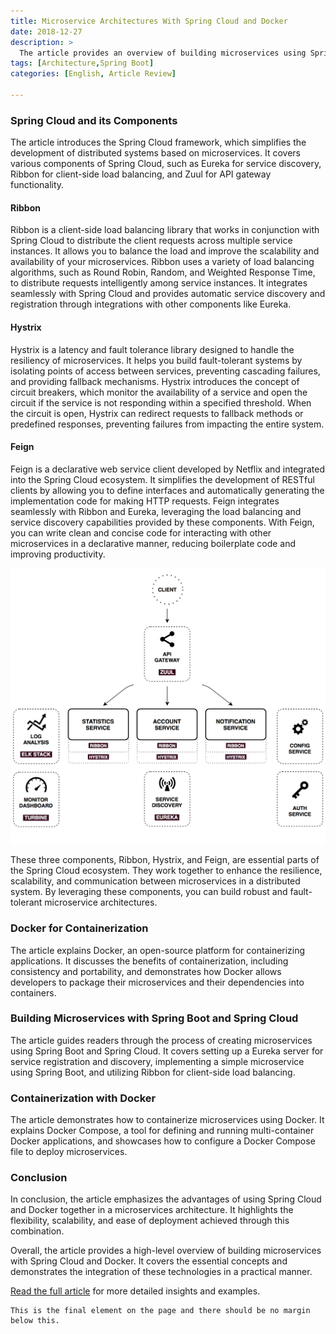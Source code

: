 ```yaml
---
title: Microservice Architectures With Spring Cloud and Docker
date: 2018-12-27
description: >
  The article provides an overview of building microservices using Spring Cloud and Docker. It highlights the benefits of microservices and the importance of a well-structured architecture for effective development and management.
tags: [Architecture,Spring Boot]
categories: [English, Article Review]

---
```




### Spring Cloud and its Components

The article introduces the Spring Cloud framework, which simplifies the development of distributed systems based on microservices. It covers various components of Spring Cloud, such as Eureka for service discovery, Ribbon for client-side load balancing, and Zuul for API gateway functionality.

#### Ribbon
Ribbon is a client-side load balancing library that works in conjunction with Spring Cloud to distribute the client requests across multiple service instances. It allows you to balance the load and improve the scalability and availability of your microservices. Ribbon uses a variety of load balancing algorithms, such as Round Robin, Random, and Weighted Response Time, to distribute requests intelligently among service instances. It integrates seamlessly with Spring Cloud and provides automatic service discovery and registration through integrations with other components like Eureka.

#### Hystrix
Hystrix is a latency and fault tolerance library designed to handle the resiliency of microservices. It helps you build fault-tolerant systems by isolating points of access between services, preventing cascading failures, and providing fallback mechanisms. Hystrix introduces the concept of circuit breakers, which monitor the availability of a service and open the circuit if the service is not responding within a specified threshold. When the circuit is open, Hystrix can redirect requests to fallback methods or predefined responses, preventing failures from impacting the entire system.

#### Feign
Feign is a declarative web service client developed by Netflix and integrated into the Spring Cloud ecosystem. It simplifies the development of RESTful clients by allowing you to define interfaces and automatically generating the implementation code for making HTTP requests. Feign integrates seamlessly with Ribbon and Eureka, leveraging the load balancing and service discovery capabilities provided by these components. With Feign, you can write clean and concise code for interacting with other microservices in a declarative manner, reducing boilerplate code and improving productivity.


![spring-cloud-architexture](spring-cloud.png)

These three components, Ribbon, Hystrix, and Feign, are essential parts of the Spring Cloud ecosystem. They work together to enhance the resilience, scalability, and communication between microservices in a distributed system. By leveraging these components, you can build robust and fault-tolerant microservice architectures.


### Docker for Containerization

The article explains Docker, an open-source platform for containerizing applications. It discusses the benefits of containerization, including consistency and portability, and demonstrates how Docker allows developers to package their microservices and their dependencies into containers.

### Building Microservices with Spring Boot and Spring Cloud

The article guides readers through the process of creating microservices using Spring Boot and Spring Cloud. It covers setting up a Eureka server for service registration and discovery, implementing a simple microservice using Spring Boot, and utilizing Ribbon for client-side load balancing.

### Containerization with Docker

The article demonstrates how to containerize microservices using Docker. It explains Docker Compose, a tool for defining and running multi-container Docker applications, and showcases how to configure a Docker Compose file to deploy microservices.

### Conclusion

In conclusion, the article emphasizes the advantages of using Spring Cloud and Docker together in a microservices architecture. It highlights the flexibility, scalability, and ease of deployment achieved through this combination.

Overall, the article provides a high-level overview of building microservices with Spring Cloud and Docker. It covers the essential concepts and demonstrates the integration of these technologies in a practical manner.

[Read the full article](https://dzone.com/articles/microservice-architecture-with-spring-cloud-and-do) for more detailed insights and examples.

```
This is the final element on the page and there should be no margin below this.
```
